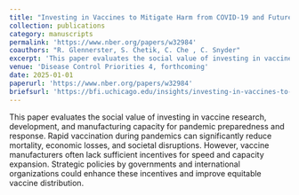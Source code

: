 ```yaml
---
title: "Investing in Vaccines to Mitigate Harm from COVID-19 and Future Pandemics"
collection: publications
category: manuscripts
permalink: 'https://www.nber.org/papers/w32984'
coauthors: "R. Glennerster, S. Chetik, C. Che , C. Snyder"
excerpt: 'This paper evaluates the social value of investing in vaccine research, development, and manufacturing capacity for pandemic preparedness and response. Rapid vaccination during pandemics can significantly reduce mortality, economic losses, and societal disruptions. However, vaccine manufacturers often lack sufficient incentives for speed and capacity expansion. Strategic policies by governments and international organizations could enhance these incentives and improve equitable vaccine distribution.'
venue: 'Disease Control Priorities 4, forthcoming'
date: 2025-01-01
paperurl: 'https://www.nber.org/papers/w32984'
briefsurl: 'https://bfi.uchicago.edu/insights/investing-in-vaccines-to-mitigate-harm-from-covid-19-and-future-pandemics/'
---
```

This paper evaluates the social value of investing in vaccine research, development, and manufacturing capacity for pandemic preparedness and response. Rapid vaccination during pandemics can significantly reduce mortality, economic losses, and societal disruptions. However, vaccine manufacturers often lack sufficient incentives for speed and capacity expansion. Strategic policies by governments and international organizations could enhance these incentives and improve equitable vaccine distribution.

